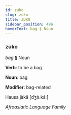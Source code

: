 ```yaml
---
id: zuko
slug: zuko
title: ZUKO
sidebar_position: 496
hoverText: bag § Noun
---
```


### zuko

*bag* **§** Noun

**Verb**: to be a bag

**Noun**: bag

**Modifier**: bag-related

Hausa jàkā [d͡ʒə̀.káː]

*Afroasiatic Language Family*